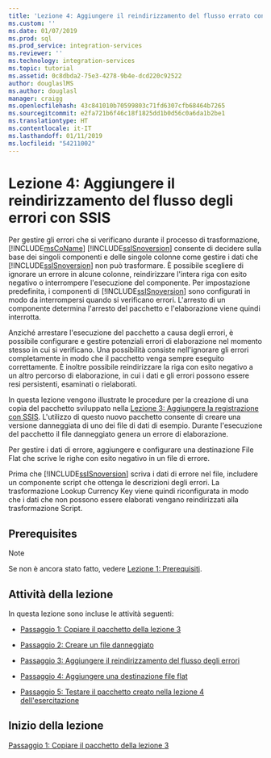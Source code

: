 ```yaml
---
title: 'Lezione 4: Aggiungere il reindirizzamento del flusso errato con SSIS | Microsoft Docs'
ms.custom: ''
ms.date: 01/07/2019
ms.prod: sql
ms.prod_service: integration-services
ms.reviewer: ''
ms.technology: integration-services
ms.topic: tutorial
ms.assetid: 0c8dbda2-75e3-4278-9b4e-dcd220c92522
author: douglaslMS
ms.author: douglasl
manager: craigg
ms.openlocfilehash: 43c841010b70599803c71fd6307cfb68464b7265
ms.sourcegitcommit: e2fa721b6f46c18f1825dd1b0d56c0a6da1b2be1
ms.translationtype: HT
ms.contentlocale: it-IT
ms.lasthandoff: 01/11/2019
ms.locfileid: "54211002"
---
```

# <a name="lesson-4-add-error-flow-redirection-with-ssis"></a>Lezione 4: Aggiungere il reindirizzamento del flusso degli errori con SSIS

Per gestire gli errori che si verificano durante il processo di trasformazione, [!INCLUDE[msCoName](../includes/msconame-md.md)] [!INCLUDE[ssISnoversion](../includes/ssisnoversion-md.md)] consente di decidere sulla base dei singoli componenti e delle singole colonne come gestire i dati che [!INCLUDE[ssISnoversion](../includes/ssisnoversion-md.md)] non può trasformare. È possibile scegliere di ignorare un errore in alcune colonne, reindirizzare l'intera riga con esito negativo o interrompere l'esecuzione del componente. Per impostazione predefinita, i componenti di [!INCLUDE[ssISnoversion](../includes/ssisnoversion-md.md)] sono configurati in modo da interrompersi quando si verificano errori. L'arresto di un componente determina l'arresto del pacchetto e l'elaborazione viene quindi interrotta.  
  
Anziché arrestare l'esecuzione del pacchetto a causa degli errori, è possibile configurare e gestire potenziali errori di elaborazione nel momento stesso in cui si verificano. Una possibilità consiste nell'ignorare gli errori completamente in modo che il pacchetto venga sempre eseguito correttamente. È inoltre possibile reindirizzare la riga con esito negativo a un altro percorso di elaborazione, in cui i dati e gli errori possono essere resi persistenti, esaminati o rielaborati.  
  
In questa lezione vengono illustrate le procedure per la creazione di una copia del pacchetto sviluppato nella [Lezione 3: Aggiungere la registrazione con SSIS](../integration-services/lesson-3-add-logging-with-ssis.md). L'utilizzo di questo nuovo pacchetto consente di creare una versione danneggiata di uno dei file di dati di esempio. Durante l'esecuzione del pacchetto il file danneggiato genera un errore di elaborazione.  
  
Per gestire i dati di errore, aggiungere e configurare una destinazione File Flat che scrive le righe con esito negativo in un file di errore. 
  
Prima che [!INCLUDE[ssISnoversion](../includes/ssisnoversion-md.md)] scriva i dati di errore nel file, includere un componente script che ottenga le descrizioni degli errori. La trasformazione Lookup Currency Key viene quindi riconfigurata in modo che i dati che non possono essere elaborati vengano reindirizzati alla trasformazione Script.  
  
## <a name="prerequisites"></a>Prerequisites

> [!NOTE]
> Se non è ancora stato fatto, vedere [Lezione 1: Prerequisiti](../integration-services/lesson-1-create-a-project-and-basic-package-with-ssis.md#prerequisites).
 
## <a name="lesson-task"></a>Attività della lezione
In questa lezione sono incluse le attività seguenti:  
  
-   [Passaggio 1: Copiare il pacchetto della lezione 3](../integration-services/lesson-4-1-copying-the-lesson-3-package.md)  
  
-   [Passaggio 2: Creare un file danneggiato](../integration-services/lesson-4-2-creating-a-corrupted-file.md)  
  
-   [Passaggio 3: Aggiungere il reindirizzamento del flusso degli errori](../integration-services/lesson-4-3-adding-error-flow-redirection.md)  
  
-   [Passaggio 4: Aggiungere una destinazione file flat](../integration-services/lesson-4-4-adding-a-flat-file-destination.md)  
  
-   [Passaggio 5: Testare il pacchetto creato nella lezione 4 dell'esercitazione](../integration-services/lesson-4-5-testing-the-lesson-4-tutorial-package.md)  
  
## <a name="start-the-lesson"></a>Inizio della lezione  
[Passaggio 1: Copiare il pacchetto della lezione 3](../integration-services/lesson-4-1-copying-the-lesson-3-package.md)  
  
  
  
